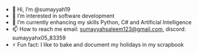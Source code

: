 - 👋 Hi, I’m @sumayyah19
- 👀 I’m interested in software development
- 🌱 I’m currently enhancing my skills Python, C# and Artificial Intelligence
- 📫 How to reach me email: sumayyahsaleem123@gmail.com, discord: sumayyahx05_83359
- ⚡ Fun fact: I like to bake and document my holidays in my scrapbook

<!---
sumayyah19/sumayyah19 is a ✨ special ✨ repository because its `README.md` (this file) appears on your GitHub profile.
You can click the Preview link to take a look at your changes.
--->
